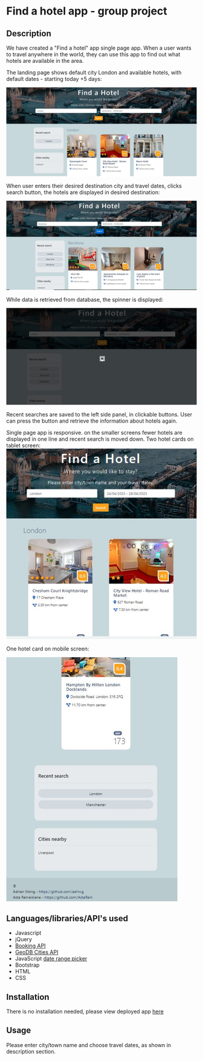 # Find a hotel app - group project

## Description

We have created a "Find a hotel" app single page app. When a user wants to travel anywhere in the world, they can use this app to find out what hotels are available in the area.
  
The landing page shows default city London and available hotels, with default dates - starting today +5 days: 

![default landing page](images/landing.jpg)

When user enters their desired destination city and travel dates, clicks search button, the hotels are displayed in desired destination: 

![another destination](images/other_city.jpg)

While data is retrieved from database, the spinner is displayed:

![spinner](images/spinnerScreen.jpg)

Recent searches are saved to the left side panel, in clickable buttons.  User can press the button and retrieve the information about hotels again.

Single page app is responsive. on the smaller screens fewer hotels are displayed in one line and recent search is moved down.
Two hotel cards on tablet screen: 
![tablet screen](images/tabletScreen.jpg)

One hotel card on mobile screen:

![mobile screen](images/mobileScreen.jpg)




## Languages/libraries/API's used

- Javascript
- jQuery
- [Booking API](https://rapidapi.com/apidojo/api/booking)
- [GeoDB Cities API](https://rapidapi.com/wirefreethought/api/geodb-cities) 
- JavaScript [date range picker](https://www.daterangepicker.com/#:~:text=Originally%20created%20for%20reports%20at,like%20%22Last%2030%20Days%22.)
- Bootstrap
- HTML
- CSS
  
## Installation

There is no installation needed, please view deployed app [here](https://astarem.github.io/travel-app/)

## Usage

Please enter city/town name and choose travel dates, as shown in description section. 


